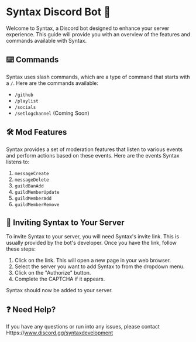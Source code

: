 # Syntax Discord Bot :robot:

Welcome to Syntax, a Discord bot designed to enhance your server experience. This guide will provide you with an overview of the features and commands available with Syntax.

## :keyboard: Commands

Syntax uses slash commands, which are a type of command that starts with a `/`. Here are the commands available:

- `/github`
- `/playlist`
- `/socials`
- `/setlogchannel` (Coming Soon)

## :hammer_and_wrench: Mod Features

Syntax provides a set of moderation features that listen to various events and perform actions based on these events. Here are the events Syntax listens to:

1. `messageCreate`
2. `messageDelete`
3. `guildBanAdd`
4. `guildMemberUpdate`
5. `guildMemberAdd`
6. `guildMemberRemove`

## :incoming_envelope: Inviting Syntax to Your Server

To invite Syntax to your server, you will need Syntax's invite link. This is usually provided by the bot's developer. Once you have the link, follow these steps:

1. Click on the link. This will open a new page in your web browser.
2. Select the server you want to add Syntax to from the dropdown menu.
3. Click on the "Authorize" button.
4. Complete the CAPTCHA if it appears.

Syntax should now be added to your server.

## :question: Need Help?

If you have any questions or run into any issues, please contact Https://www.discord.gg/syntaxdevelopment
